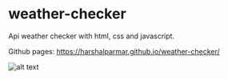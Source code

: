 # weather-checker

Api weather checker with html, css and javascript.

Github pages: https://harshalparmar.github.io/weather-checker/

![alt text](https://raw.githubusercontent.com/harshalparmar/weather-checker/main/weather-checker-img.png)
